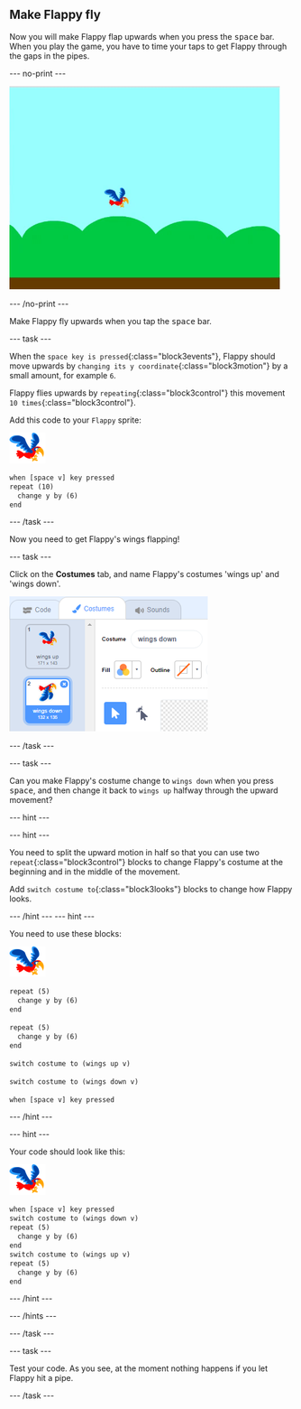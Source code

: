 ## Make Flappy fly

Now you will make Flappy flap upwards when you press the <kbd>space</kbd> bar. When you play the game, you have to time your taps to get Flappy through the gaps in the pipes.

\--- no-print \---

![flappy flying upwards when space bar is pressed](images/flappy-flying.gif)

\--- /no-print \---

Make Flappy fly upwards when you tap the <kbd>space</kbd> bar.

\--- task \---

When the `space key is pressed`{:class="block3events"}, Flappy should move upwards by `changing its y coordinate`{:class="block3motion"} by a small amount, for example `6`.

Flappy flies upwards by `repeating`{:class="block3control"} this movement `10 times`{:class="block3control"}.

Add this code to your `Flappy` sprite:

![parrot sprite](images/flappy-sprite.png)

```blocks3
when [space v] key pressed
repeat (10) 
  change y by (6)
end
```

\--- /task \---

Now you need to get Flappy's wings flapping!

\--- task \---

Click on the **Costumes** tab, and name Flappy's costumes 'wings up' and 'wings down'.

![naming the costumes](images/flappy-wings.png)

\--- /task \---

\--- task \---

Can you make Flappy's costume change to `wings down` when you press <kbd>space</kbd>, and then change it back to `wings up` halfway through the upward movement?

\--- hint \---

\--- hint \---

You need to split the upward motion in half so that you can use two `repeat`{:class="block3control"} blocks to change Flappy's costume at the beginning and in the middle of the movement.

Add `switch costume to`{:class="block3looks"} blocks to change how Flappy looks.

\--- /hint \--- \--- hint \---

You need to use these blocks:

![parrot sprite](images/flappy-sprite.png)

```blocks3
repeat (5) 
  change y by (6)
end

repeat (5) 
  change y by (6)
end

switch costume to (wings up v)

switch costume to (wings down v)

when [space v] key pressed
```

\--- /hint \---

\--- hint \---

Your code should look like this:

![parrot sprite](images/flappy-sprite.png)

```blocks3
when [space v] key pressed
switch costume to (wings down v)
repeat (5) 
  change y by (6)
end
switch costume to (wings up v)
repeat (5) 
  change y by (6)
end
```

\--- /hint \---

\--- /hints \---

\--- /task \---

\--- task \---

Test your code. As you see, at the moment nothing happens if you let Flappy hit a pipe.

\--- /task \---